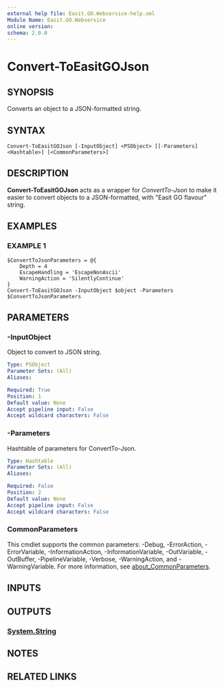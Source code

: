 ```yaml
---
external help file: Easit.GO.Webservice-help.xml
Module Name: Easit.GO.Webservice
online version:
schema: 2.0.0
---
```


# Convert-ToEasitGOJson

## SYNOPSIS
Converts an object to a JSON-formatted string.

## SYNTAX

```
Convert-ToEasitGOJson [-InputObject] <PSObject> [[-Parameters] <Hashtable>] [<CommonParameters>]
```

## DESCRIPTION
**Convert-ToEasitGOJson** acts as a wrapper for *ConvertTo-Json* to make it easier to convert objects to a JSON-formatted, with "Easit GO flavour" string.

## EXAMPLES

### EXAMPLE 1
```
$ConvertToJsonParameters = @{
    Depth = 4
    EscapeHandling = 'EscapeNonAscii'
    WarningAction = 'SilentlyContinue'
}
Convert-ToEasitGOJson -InputObject $object -Parameters $ConvertToJsonParameters
```

## PARAMETERS

### -InputObject
Object to convert to JSON string.

```yaml
Type: PSObject
Parameter Sets: (All)
Aliases:

Required: True
Position: 1
Default value: None
Accept pipeline input: False
Accept wildcard characters: False
```

### -Parameters
Hashtable of parameters for ConvertTo-Json.

```yaml
Type: Hashtable
Parameter Sets: (All)
Aliases:

Required: False
Position: 2
Default value: None
Accept pipeline input: False
Accept wildcard characters: False
```

### CommonParameters
This cmdlet supports the common parameters: -Debug, -ErrorAction, -ErrorVariable, -InformationAction, -InformationVariable, -OutVariable, -OutBuffer, -PipelineVariable, -Verbose, -WarningAction, and -WarningVariable. For more information, see [about_CommonParameters](http://go.microsoft.com/fwlink/?LinkID=113216).

## INPUTS

## OUTPUTS

### [System.String](https://learn.microsoft.com/en-us/dotnet/api/system.string)
## NOTES

## RELATED LINKS
